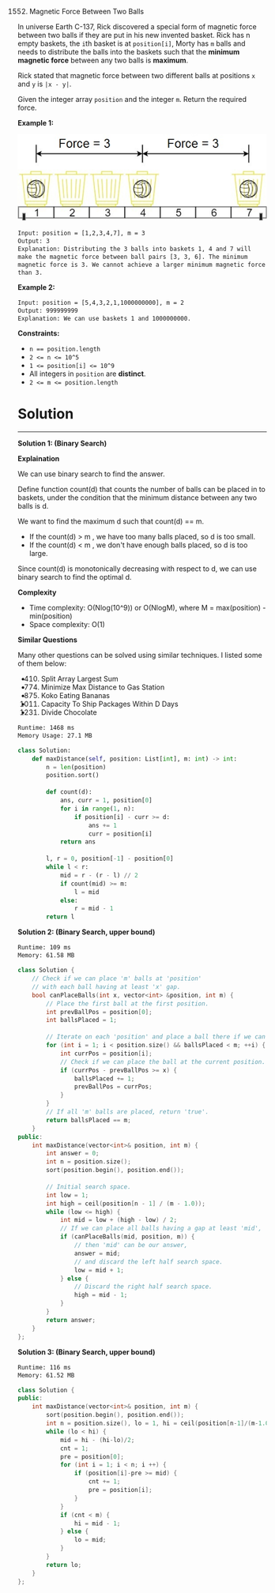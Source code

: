 1552. Magnetic Force Between Two Balls

In universe Earth C-137, Rick discovered a special form of magnetic force between two balls if they are put in his new invented basket. Rick has n empty baskets, the `i`th basket is at `position[i]`, Morty has `m` balls and needs to distribute the balls into the baskets such that the **minimum magnetic force** between any two balls is **maximum**.

Rick stated that magnetic force between two different balls at positions `x` and `y` is `|x - y|`.

Given the integer array `position` and the integer `m`. Return the required force.

 

**Example 1:**

![1552_q3v1.jpg](img/1552_q3v1.jpg)
```
Input: position = [1,2,3,4,7], m = 3
Output: 3
Explanation: Distributing the 3 balls into baskets 1, 4 and 7 will make the magnetic force between ball pairs [3, 3, 6]. The minimum magnetic force is 3. We cannot achieve a larger minimum magnetic force than 3.
```

**Example 2:**
```
Input: position = [5,4,3,2,1,1000000000], m = 2
Output: 999999999
Explanation: We can use baskets 1 and 1000000000.
```

**Constraints:**

* `n == position.length`
* `2 <= n <= 10^5`
* `1 <= position[i] <= 10^9`
* All integers in `position` are **distinct**.
* `2 <= m <= position.length`

# Solution
---
**Solution 1: (Binary Search)**

**Explaination**

We can use binary search to find the answer.

Define function count(d) that counts the number of balls can be placed in to baskets, under the condition that the minimum distance between any two balls is d.

We want to find the maximum d such that count(d) == m.

* If the count(d) > m , we have too many balls placed, so d is too small.
* If the count(d) < m , we don't have enough balls placed, so d is too large.

Since count(d) is monotonically decreasing with respect to d, we can use binary search to find the optimal d.


**Complexity**

* Time complexity: O(Nlog(10^9)) or O(NlogM), where M = max(position) - min(position)
* Space complexity: O(1)


**Similar Questions**

Many other questions can be solved using similar techniques. I listed some of them below:

* 410. Split Array Largest Sum
* 774. Minimize Max Distance to Gas Station
* 875. Koko Eating Bananas
* 1011. Capacity To Ship Packages Within D Days
* 1231. Divide Chocolate

```
Runtime: 1468 ms
Memory Usage: 27.1 MB
```
```python
class Solution:
    def maxDistance(self, position: List[int], m: int) -> int:
        n = len(position)
        position.sort()
        
        def count(d):
            ans, curr = 1, position[0]
            for i in range(1, n):
                if position[i] - curr >= d:
                    ans += 1
                    curr = position[i]
            return ans
        
        l, r = 0, position[-1] - position[0]
        while l < r:
            mid = r - (r - l) // 2
            if count(mid) >= m:
                l = mid
            else:
                r = mid - 1
        return l
```

**Solution 2: (Binary Search, upper bound)**
```
Runtime: 109 ms
Memory: 61.58 MB
```
```c++
class Solution {
    // Check if we can place 'm' balls at 'position'
    // with each ball having at least 'x' gap.
    bool canPlaceBalls(int x, vector<int> &position, int m) {
        // Place the first ball at the first position.
        int prevBallPos = position[0];
        int ballsPlaced = 1;

        // Iterate on each 'position' and place a ball there if we can place it.
        for (int i = 1; i < position.size() && ballsPlaced < m; ++i) {
            int currPos = position[i];
            // Check if we can place the ball at the current position.
            if (currPos - prevBallPos >= x) {
                ballsPlaced += 1;
                prevBallPos = currPos;
            }
        }
        // If all 'm' balls are placed, return 'true'.
        return ballsPlaced == m;
    }
public:
    int maxDistance(vector<int>& position, int m) {
        int answer = 0;
        int n = position.size();
        sort(position.begin(), position.end());

        // Initial search space.
        int low = 1;
        int high = ceil(position[n - 1] / (m - 1.0));
        while (low <= high) {
            int mid = low + (high - low) / 2;
            // If we can place all balls having a gap at least 'mid',
            if (canPlaceBalls(mid, position, m)) {
                // then 'mid' can be our answer,
                answer = mid;
                // and discard the left half search space.
                low = mid + 1;
            } else {
                // Discard the right half search space.
                high = mid - 1;
            }
        }
        return answer;
    }
};
```

**Solution 3: (Binary Search, upper bound)**
```
Runtime: 116 ms
Memory: 61.52 MB
```
```c++
class Solution {
public:
    int maxDistance(vector<int>& position, int m) {
        sort(position.begin(), position.end());
        int n = position.size(), lo = 1, hi = ceil(position[n-1]/(m-1.0)), mid, cnt, pre;
        while (lo < hi) {
            mid = hi - (hi-lo)/2;
            cnt = 1;
            pre = position[0];
            for (int i = 1; i < n; i ++) {
                if (position[i]-pre >= mid) {
                    cnt += 1;
                    pre = position[i];
                }
            }
            if (cnt < m) {
                hi = mid - 1;
            } else {
                lo = mid;
            }
        }
        return lo;
    }
};
```
